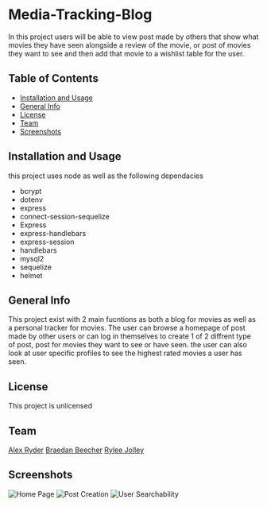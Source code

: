# Media-Tracking-Blog

In this project users will be able to view post made by others that show what movies they have seen alongside a review of the movie, or post of movies they want to see and then add that movie to a wishlist table for the user.

## Table of Contents
- [Installation and Usage](#installation-and-usage)
- [General Info](#general-info)
- [License](#license)
- [Team](#team)
- [Screenshots](#screenshots)

## Installation and Usage
this project uses node as well as the following dependacies
- bcrypt
- dotenv
- express
- connect-session-sequelize
- Express
- express-handlebars
- express-session
- handlebars
- mysql2
- sequelize
- helmet


## General Info
This project exist with 2 main fucntions as both a blog for movies as well as a personal tracker for movies. The user can browse a homepage of post made by other users or can log in themselves to create 1 of 2 diffrent type of post, post for movies they want to see or have seen. the user can also look at user specific profiles to see the highest rated movies a user has seen.

## License
This project is unlicensed

## Team
[Alex Ryder](https://github.com/Zorzorac05)
[Braedan Beecher](https://github.com/Buk1li)
[Rylee Jolley](https://github.com/ryloaf)

## Screenshots

![Home Page](https://github.com/Zorzorac05/media-tracking-blog/assets/153480227/5e9f077c-43a0-49e0-afce-7f2b692de9e7)
![Post Creation](https://github.com/Zorzorac05/media-tracking-blog/assets/153480227/f33a9cf5-58f4-4c65-ae05-74f788edf569)
![User Searchability](https://github.com/Zorzorac05/media-tracking-blog/assets/153480227/b033d8e8-7b07-4cae-b574-72eea2b4afe3)
